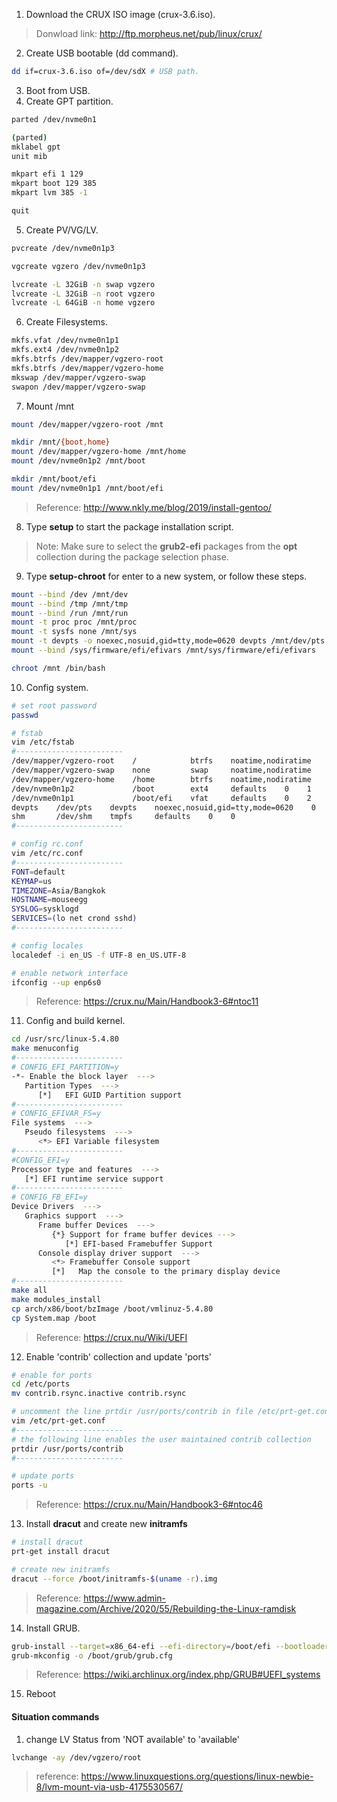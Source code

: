 1. Download the CRUX ISO image (crux-3.6.iso).
> Donwload link: http://ftp.morpheus.net/pub/linux/crux/

2. Create USB bootable (dd command).
```bash
dd if=crux-3.6.iso of=/dev/sdX # USB path.
```
3. Boot from USB.
4. Create GPT partition.
```bash
parted /dev/nvme0n1

(parted)
mklabel gpt
unit mib

mkpart efi 1 129
mkpart boot 129 385
mkpart lvm 385 -1

quit
```
5. Create PV/VG/LV.
```bash
pvcreate /dev/nvme0n1p3

vgcreate vgzero /dev/nvme0n1p3

lvcreate -L 32GiB -n swap vgzero
lvcreate -L 32GiB -n root vgzero
lvcreate -L 64GiB -n home vgzero
```
6. Create Filesystems.
```bash
mkfs.vfat /dev/nvme0n1p1
mkfs.ext4 /dev/nvme0n1p2
mkfs.btrfs /dev/mapper/vgzero-root
mkfs.btrfs /dev/mapper/vgzero-home
mkswap /dev/mapper/vgzero-swap
swapon /dev/mapper/vgzero-swap
```
7. Mount /mnt
```bash
mount /dev/mapper/vgzero-root /mnt

mkdir /mnt/{boot,home}
mount /dev/mapper/vgzero-home /mnt/home
mount /dev/nvme0n1p2 /mnt/boot

mkdir /mnt/boot/efi
mount /dev/nvme0n1p1 /mnt/boot/efi
```
> Reference: http://www.nkly.me/blog/2019/install-gentoo/

8. Type **setup** to start the package installation script.
> Note: Make sure to select the **grub2-efi** packages from the **opt** collection during the package selection phase.

9. Type **setup-chroot** for enter to a new system, or follow these steps.
```bash
mount --bind /dev /mnt/dev
mount --bind /tmp /mnt/tmp
mount --bind /run /mnt/run
mount -t proc proc /mnt/proc
mount -t sysfs none /mnt/sys
mount -t devpts -o noexec,nosuid,gid=tty,mode=0620 devpts /mnt/dev/pts
mount --bind /sys/firmware/efi/efivars /mnt/sys/firmware/efi/efivars

chroot /mnt /bin/bash
```
10. Config system.
```bash
# set root password
passwd

# fstab
vim /etc/fstab
#------------------------
/dev/mapper/vgzero-root    /            btrfs    noatime,nodiratime    0    1
/dev/mapper/vgzero-swap    none         swap     noatime,nodiratime    0    0
/dev/mapper/vgzero-home    /home        btrfs    noatime,nodiratime    0    2
/dev/nvme0n1p2             /boot        ext4     defaults    0    1
/dev/nvme0n1p1             /boot/efi    vfat     defaults    0    2
devpts    /dev/pts    devpts    noexec,nosuid,gid=tty,mode=0620    0    0
shm       /dev/shm    tmpfs     defaults    0    0
#------------------------

# config rc.conf
vim /etc/rc.conf
#------------------------
FONT=default
KEYMAP=us
TIMEZONE=Asia/Bangkok
HOSTNAME=mouseegg
SYSLOG=sysklogd
SERVICES=(lo net crond sshd)
#------------------------

# config locales
localedef -i en_US -f UTF-8 en_US.UTF-8

# enable network interface
ifconfig --up enp6s0
```
> Reference: https://crux.nu/Main/Handbook3-6#ntoc11

11. Config and build kernel.
```bash
cd /usr/src/linux-5.4.80
make menuconfig
#------------------------
# CONFIG_EFI_PARTITION=y
-*- Enable the block layer  --->
   Partition Types  --->
      [*]   EFI GUID Partition support
#------------------------
# CONFIG_EFIVAR_FS=y
File systems  --->
   Pseudo filesystems  --->
      <*> EFI Variable filesystem
#------------------------
#CONFIG_EFI=y
Processor type and features  --->
   [*] EFI runtime service support
#------------------------
# CONFIG_FB_EFI=y
Device Drivers  --->
   Graphics support  --->
      Frame buffer Devices  --->
         {*} Support for frame buffer devices --->
            [*] EFI-based Framebuffer Support
      Console display driver support  --->
         <*> Framebuffer Console support
         [*]   Map the console to the primary display device
#------------------------
make all
make modules_install
cp arch/x86/boot/bzImage /boot/vmlinuz-5.4.80
cp System.map /boot
```
> Reference: https://crux.nu/Wiki/UEFI

12. Enable 'contrib' collection and update 'ports'
```bash
# enable for ports
cd /etc/ports
mv contrib.rsync.inactive contrib.rsync

# uncomment the line prtdir /usr/ports/contrib in file /etc/prt-get.conf
vim /etc/prt-get.conf
#------------------------
# the following line enables the user maintained contrib collection
prtdir /usr/ports/contrib
#------------------------

# update ports
ports -u
```
> Reference: https://crux.nu/Main/Handbook3-6#ntoc46

13. Install **dracut** and create  new **initramfs**
```bash
# install dracut
prt-get install dracut

# create new initramfs
dracut --force /boot/initramfs-$(uname -r).img
```
> Reference: https://www.admin-magazine.com/Archive/2020/55/Rebuilding-the-Linux-ramdisk

14. Install GRUB.
```bash
grub-install --target=x86_64-efi --efi-directory=/boot/efi --bootloader-id=curx
grub-mkconfig -o /boot/grub/grub.cfg
```
> Reference: https://wiki.archlinux.org/index.php/GRUB#UEFI_systems
15. Reboot

#### Situation commands
1. change LV Status from 'NOT available' to 'available'
```bash
lvchange -ay /dev/vgzero/root
```
> reference: https://www.linuxquestions.org/questions/linux-newbie-8/lvm-mount-via-usb-4175530567/